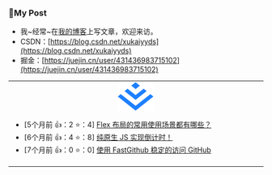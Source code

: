 ### 📝My Post

- 我~经常~在[我的博客](https://blog.xukaiyyds.cn/)上写文章，欢迎来访。
- CSDN：[https://blog.csdn.net/xukaiyyds](https://blog.csdn.net/xukaiyyds)
- 掘金：[https://juejin.cn/user/431436983715102](https://juejin.cn/user/431436983715102)

<!-- multi-platform-posts start -->
  <table align="center">
      <tr>
        <td align="center" width="800px" valign="top">
          <div align="center"><img src='https://raw.githubusercontent.com/baozouai/multi-platform-posts-action/main/assets/juejin.svg' alt='juejin'/></div>
<ul>
<li align='left'>[5个月前 👍：2  ⭐：4]
      <a href="https://juejin.cn/post/7280435431329136700" target="_blank">Flex 布局的常用使用场景都有哪些？</a>
      </li>
<li align='left'>[6个月前 👍：4  ⭐：8]
      <a href="https://juejin.cn/post/7276381076301283365" target="_blank">纯原生 JS 实现倒计时！</a>
      </li>
<li align='left'>[7个月前 👍：0  ⭐：0]
      <a href="https://juejin.cn/post/7263479199931138108" target="_blank">使用 FastGithub 稳定的访问 GitHub</a>
      </li>
</ul>
        </td>
      </tr>
    </table>
    <!-- multi-platform-posts end -->
